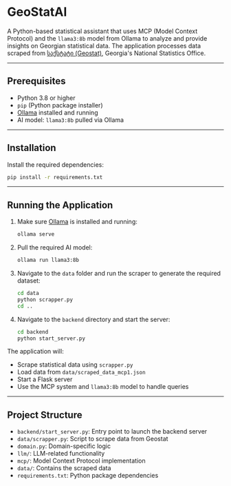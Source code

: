 # GeoStatAI

A Python-based statistical assistant that uses MCP (Model Context Protocol) and the `llama3:8b` model from Ollama to analyze and provide insights on Georgian statistical data. The application processes data scraped from [საქსტატი (Geostat)](https://www.geostat.ge/ka), Georgia's National Statistics Office.

---

## Prerequisites

* Python 3.8 or higher
* `pip` (Python package installer)
* [Ollama](https://ollama.com/) installed and running
* AI model: `llama3:8b` pulled via Ollama

---

## Installation

Install the required dependencies:

```bash
pip install -r requirements.txt
```

---

## Running the Application

1. Make sure [Ollama](https://ollama.com/) is installed and running:

   ```bash
   ollama serve
   ```

2. Pull the required AI model:

   ```bash
   ollama run llama3:8b
   ```

3. Navigate to the `data` folder and run the scraper to generate the required dataset:

   ```bash
   cd data
   python scrapper.py
   cd ..
   ```

4. Navigate to the `backend` directory and start the server:

   ```bash
   cd backend
   python start_server.py
   ```

The application will:

* Scrape statistical data using `scrapper.py`
* Load data from `data/scraped_data_mcp1.json`
* Start a Flask server
* Use the MCP system and `llama3:8b` model to handle queries

---

## Project Structure

* `backend/start_server.py`: Entry point to launch the backend server
* `data/scrapper.py`: Script to scrape data from Geostat
* `domain.py`: Domain-specific logic
* `llm/`: LLM-related functionality
* `mcp/`: Model Context Protocol implementation
* `data/`: Contains the scraped data
* `requirements.txt`: Python package dependencies

